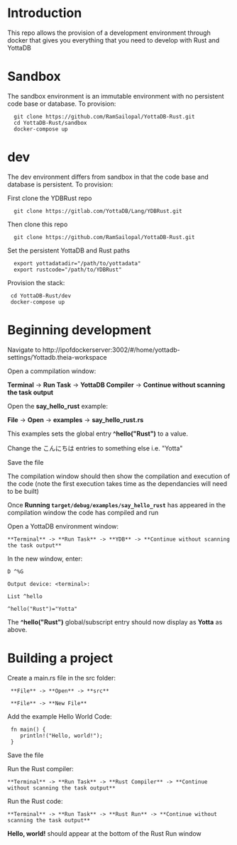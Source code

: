# Introduction

This repo allows the provision of a development environment through docker that gives you everything that you need to develop with Rust and YottaDB

# Sandbox

The sandbox environment is an immutable environment with no persistent code base or database. To provision:

      git clone https://github.com/RamSailopal/YottaDB-Rust.git
      cd YottaDB-Rust/sandbox
      docker-compose up
      
# dev

The dev environment differs from sandbox in that the code base and database is persistent. To provision:
  
First clone the YDBRust repo

      git clone https://gitlab.com/YottaDB/Lang/YDBRust.git

Then clone this repo

      git clone https://github.com/RamSailopal/YottaDB-Rust.git

Set the persistent YottaDB and Rust paths

      export yottadatadir="/path/to/yottadata"
      export rustcode="/path/to/YDBRust"

Provision the stack:

     cd YottaDB-Rust/dev
     docker-compose up

# Beginning development

Navigate to http://ipofdockerserver:3002/#/home/yottadb-settings/Yottadb.theia-workspace

Open a commpilation window:

   **Terminal** -> **Run Task** -> **YottaDB Compiler** -> **Continue without scanning the task output**

Open the **say_hello_rust** example:

   **File** -> **Open** -> **examples** -> **say_hello_rust.rs**

This examples sets the global entry **^hello("Rust")** to a value.

Change the こんにちは entries to something else i.e. "Yotta"

Save the file

The compilation window should then show the compilation and execution of the code (note the first execution takes time as the dependancies will need to be built)

Once **Running `target/debug/examples/say_hello_rust`** has appeared in the compilation window the code has compiled and run

Open a YottaDB environment window:

    **Terminal** -> **Run Task** -> **YDB** -> **Continue without scanning the task output**
    
In the new window, enter:

    D ^%G
    
    Output device: <terminal>:
    
    List ^hello
    
    ^hello("Rust")="Yotta"
    
The **^hello("Rust")** global/subscript entry should now display as **Yotta** as above.


# Building a project

Create a main.rs file in the src folder:


     **File** -> **Open** -> **src**
     
     **File** -> **New File**
     
Add the example Hello World Code:

     fn main() {
        println!("Hello, world!");
     }
     
Save the file

Run the Rust compiler:

    **Terminal** -> **Run Task** -> **Rust Compiler** -> **Continue without scanning the task output**
    
Run the Rust code:

    **Terminal** -> **Run Task** -> **Rust Run** -> **Continue without scanning the task output**
    
**Hello, world!** should appear at the bottom of the Rust Run window


